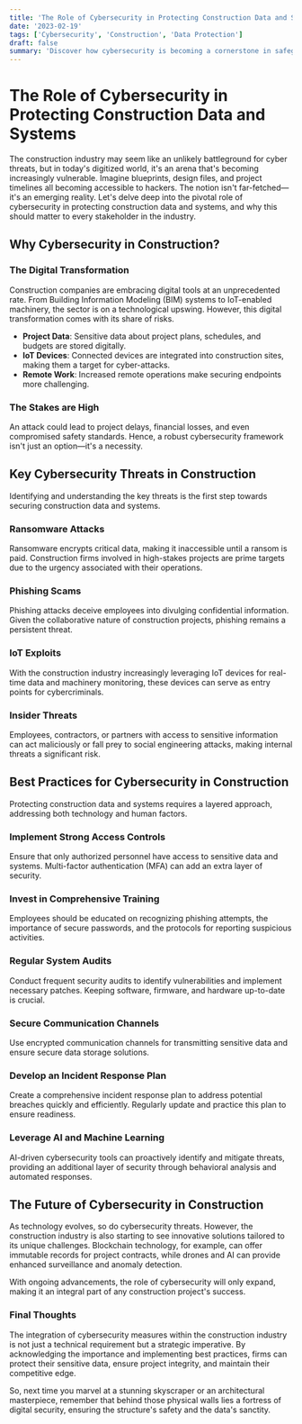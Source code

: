 ```yaml
---
title: 'The Role of Cybersecurity in Protecting Construction Data and Systems'
date: '2023-02-19'
tags: ['Cybersecurity', 'Construction', 'Data Protection']
draft: false
summary: 'Discover how cybersecurity is becoming a cornerstone in safeguarding construction data and systems and why it matters more than ever.'
---
```


# The Role of Cybersecurity in Protecting Construction Data and Systems

The construction industry may seem like an unlikely battleground for cyber threats, but in today's digitized world, it's an arena that's becoming increasingly vulnerable. Imagine blueprints, design files, and project timelines all becoming accessible to hackers. The notion isn't far-fetched—it's an emerging reality. Let's delve deep into the pivotal role of cybersecurity in protecting construction data and systems, and why this should matter to every stakeholder in the industry.

## Why Cybersecurity in Construction?

### The Digital Transformation

Construction companies are embracing digital tools at an unprecedented rate. From Building Information Modeling (BIM) systems to IoT-enabled machinery, the sector is on a technological upswing. However, this digital transformation comes with its share of risks.

- **Project Data**: Sensitive data about project plans, schedules, and budgets are stored digitally.
- **IoT Devices**: Connected devices are integrated into construction sites, making them a target for cyber-attacks.
- **Remote Work**: Increased remote operations make securing endpoints more challenging.

### The Stakes are High

An attack could lead to project delays, financial losses, and even compromised safety standards. Hence, a robust cybersecurity framework isn't just an option—it's a necessity.

## Key Cybersecurity Threats in Construction

Identifying and understanding the key threats is the first step towards securing construction data and systems.

### Ransomware Attacks

Ransomware encrypts critical data, making it inaccessible until a ransom is paid. Construction firms involved in high-stakes projects are prime targets due to the urgency associated with their operations.

### Phishing Scams

Phishing attacks deceive employees into divulging confidential information. Given the collaborative nature of construction projects, phishing remains a persistent threat.

### IoT Exploits

With the construction industry increasingly leveraging IoT devices for real-time data and machinery monitoring, these devices can serve as entry points for cybercriminals.

### Insider Threats

Employees, contractors, or partners with access to sensitive information can act maliciously or fall prey to social engineering attacks, making internal threats a significant risk.

## Best Practices for Cybersecurity in Construction

Protecting construction data and systems requires a layered approach, addressing both technology and human factors.

### Implement Strong Access Controls

Ensure that only authorized personnel have access to sensitive data and systems. Multi-factor authentication (MFA) can add an extra layer of security.

### Invest in Comprehensive Training

Employees should be educated on recognizing phishing attempts, the importance of secure passwords, and the protocols for reporting suspicious activities.

### Regular System Audits

Conduct frequent security audits to identify vulnerabilities and implement necessary patches. Keeping software, firmware, and hardware up-to-date is crucial.

### Secure Communication Channels

Use encrypted communication channels for transmitting sensitive data and ensure secure data storage solutions.

### Develop an Incident Response Plan

Create a comprehensive incident response plan to address potential breaches quickly and efficiently. Regularly update and practice this plan to ensure readiness.

### Leverage AI and Machine Learning

AI-driven cybersecurity tools can proactively identify and mitigate threats, providing an additional layer of security through behavioral analysis and automated responses.

## The Future of Cybersecurity in Construction

As technology evolves, so do cybersecurity threats. However, the construction industry is also starting to see innovative solutions tailored to its unique challenges. Blockchain technology, for example, can offer immutable records for project contracts, while drones and AI can provide enhanced surveillance and anomaly detection.

With ongoing advancements, the role of cybersecurity will only expand, making it an integral part of any construction project's success.

### Final Thoughts

The integration of cybersecurity measures within the construction industry is not just a technical requirement but a strategic imperative. By acknowledging the importance and implementing best practices, firms can protect their sensitive data, ensure project integrity, and maintain their competitive edge.

So, next time you marvel at a stunning skyscraper or an architectural masterpiece, remember that behind those physical walls lies a fortress of digital security, ensuring the structure's safety and the data's sanctity.